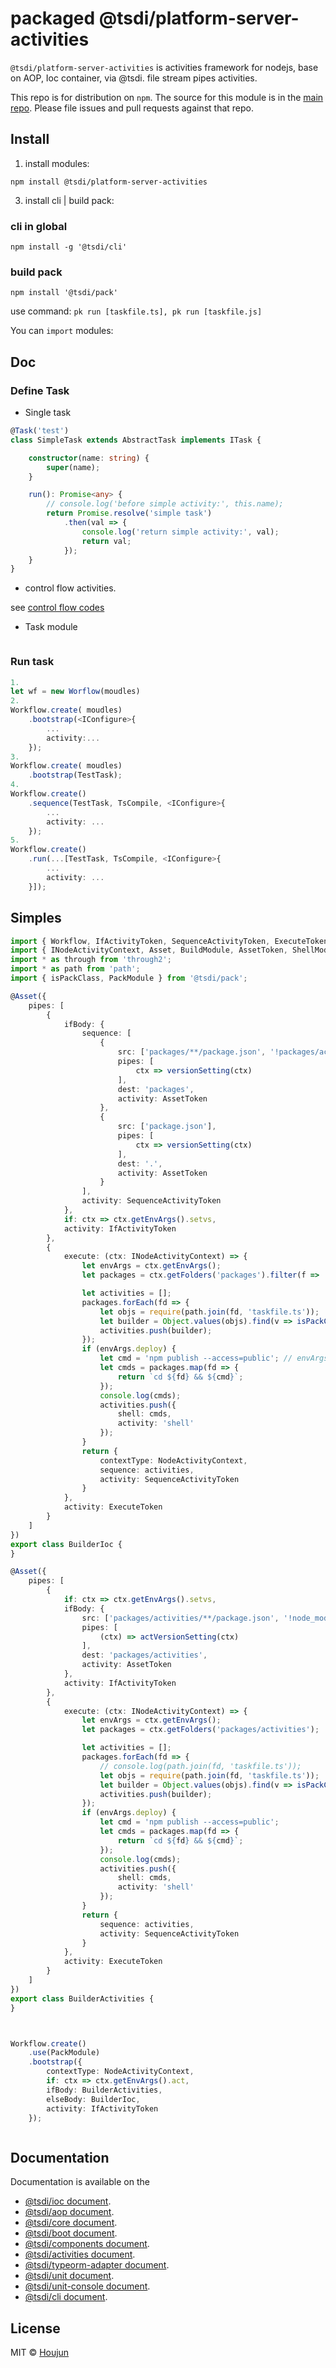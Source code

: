# packaged @tsdi/platform-server-activities
`@tsdi/platform-server-activities` is activities framework for nodejs, base on AOP, Ioc container, via @tsdi. file stream pipes activities.

This repo is for distribution on `npm`. The source for this module is in the
[main repo](https://github.com/zhouhoujun/tsioc/blob/master/packages/activities#readme).
Please file issues and pull requests against that repo.


## Install

1. install modules:

```shell
npm install @tsdi/platform-server-activities
```

3. install cli | build pack:

### cli in global
```shell
npm install -g '@tsdi/cli'
```
### build pack
```
npm install '@tsdi/pack'
```

use command: `pk run [taskfile.ts], pk run [taskfile.js]`


You can `import` modules:


## Doc

### Define Task

* Single task

```ts
@Task('test')
class SimpleTask extends AbstractTask implements ITask {

    constructor(name: string) {
        super(name);
    }

    run(): Promise<any> {
        // console.log('before simple activity:', this.name);
        return Promise.resolve('simple task')
            .then(val => {
                console.log('return simple activity:', val);
                return val;
            });
    }
}

```

* control flow activities.

see [control flow codes](https://github.com/zhouhoujun/tsioc/tree/master/packages/activities/src/activities)


* Task module

```ts


```

### Run task

```ts
1.
let wf = new Worflow(moudles)
2.
Workflow.create( moudles)
    .bootstrap(<IConfigure>{
        ...
        activity:...
    });
3.
Workflow.create( moudles)
    .bootstrap(TestTask);
4.
Workflow.create()
    .sequence(TestTask, TsCompile, <IConfigure>{
        ...
        activity: ...
    });
5.
Workflow.create()
    .run(...[TestTask, TsCompile, <IConfigure>{
        ...
        activity: ...
    }]);

```

## Simples

```ts
import { Workflow, IfActivityToken, SequenceActivityToken, ExecuteToken } from '@tsdi/activities';
import { INodeActivityContext, Asset, BuildModule, AssetToken, ShellModule, TransformModule, NodeActivityContext } from '@tsdi/build';
import * as through from 'through2';
import * as path from 'path';
import { isPackClass, PackModule } from '@tsdi/pack';

@Asset({
    pipes: [
        {
            ifBody: {
                sequence: [
                    {
                        src: ['packages/**/package.json', '!packages/activities/**/package.json', '!node_modules/**/package.json'],
                        pipes: [
                            ctx => versionSetting(ctx)
                        ],
                        dest: 'packages',
                        activity: AssetToken
                    },
                    {
                        src: ['package.json'],
                        pipes: [
                            ctx => versionSetting(ctx)
                        ],
                        dest: '.',
                        activity: AssetToken
                    }
                ],
                activity: SequenceActivityToken
            },
            if: ctx => ctx.getEnvArgs().setvs,
            activity: IfActivityToken
        },
        {
            execute: (ctx: INodeActivityContext) => {
                let envArgs = ctx.getEnvArgs();
                let packages = ctx.getFolders('packages').filter(f => !/activities/.test(f)); // (f => !/(annotations|aop|bootstrap)/.test(f));

                let activities = [];
                packages.forEach(fd => {
                    let objs = require(path.join(fd, 'taskfile.ts'));
                    let builder = Object.values(objs).find(v => isPackClass(v));
                    activities.push(builder);
                });
                if (envArgs.deploy) {
                    let cmd = 'npm publish --access=public'; // envArgs.deploy ? 'npm publish --access=public' : 'npm run build';
                    let cmds = packages.map(fd => {
                        return `cd ${fd} && ${cmd}`;
                    });
                    console.log(cmds);
                    activities.push({
                        shell: cmds,
                        activity: 'shell'
                    });
                }
                return {
                    contextType: NodeActivityContext,
                    sequence: activities,
                    activity: SequenceActivityToken
                }
            },
            activity: ExecuteToken
        }
    ]
})
export class BuilderIoc {
}

@Asset({
    pipes: [
        {
            if: ctx => ctx.getEnvArgs().setvs,
            ifBody: {
                src: ['packages/activities/**/package.json', '!node_modules/**/package.json'],
                pipes: [
                    (ctx) => actVersionSetting(ctx)
                ],
                dest: 'packages/activities',
                activity: AssetToken
            },
            activity: IfActivityToken
        },
        {
            execute: (ctx: INodeActivityContext) => {
                let envArgs = ctx.getEnvArgs();
                let packages = ctx.getFolders('packages/activities');

                let activities = [];
                packages.forEach(fd => {
                    // console.log(path.join(fd, 'taskfile.ts'));
                    let objs = require(path.join(fd, 'taskfile.ts'));
                    let builder = Object.values(objs).find(v => isPackClass(v));
                    activities.push(builder);
                });
                if (envArgs.deploy) {
                    let cmd = 'npm publish --access=public';
                    let cmds = packages.map(fd => {
                        return `cd ${fd} && ${cmd}`;
                    });
                    console.log(cmds);
                    activities.push({
                        shell: cmds,
                        activity: 'shell'
                    });
                }
                return {
                    sequence: activities,
                    activity: SequenceActivityToken
                }
            },
            activity: ExecuteToken
        }
    ]
})
export class BuilderActivities {
}



Workflow.create()
    .use(PackModule)
    .bootstrap({
        contextType: NodeActivityContext,
        if: ctx => ctx.getEnvArgs().act,
        ifBody: BuilderActivities,
        elseBody: BuilderIoc,
        activity: IfActivityToken
    });



```
## Documentation
Documentation is available on the
* [@tsdi/ioc document](https://github.com/zhouhoujun/tsioc/tree/master/packages/ioc).
* [@tsdi/aop document](https://github.com/zhouhoujun/tsioc/tree/master/packages/aop).
* [@tsdi/core document](https://github.com/zhouhoujun/tsioc/tree/master/packages/core).
* [@tsdi/boot document](https://github.com/zhouhoujun/tsioc/tree/master/packages/boot).
* [@tsdi/components document](https://github.com/zhouhoujun/tsioc/tree/master/packages/components).
* [@tsdi/activities document](https://github.com/zhouhoujun/tsioc/tree/master/packages/activities).
* [@tsdi/typeorm-adapter document](https://github.com/zhouhoujun/tsioc/tree/master/packages/typeorm-adapter).
* [@tsdi/unit document](https://github.com/zhouhoujun/tsioc/tree/master/packages/unit).
* [@tsdi/unit-console document](https://github.com/zhouhoujun/tsioc/tree/master/packages/unit-console).
* [@tsdi/cli document](https://github.com/zhouhoujun/tsioc/tree/master/packages/cli).
## License

MIT © [Houjun](https://github.com/zhouhoujun/)